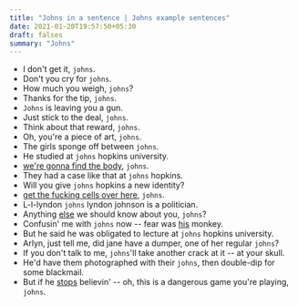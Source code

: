 ```yaml
---
title: "Johns in a sentence | Johns example sentences"
date: 2021-01-20T19:57:50+05:30
draft: falses
summary: "Johns"
---
```

- I don't get it, `johns`.
- Don't you cry for `johns`.
- How much you weigh, `johns`?
- Thanks for the tip, `johns`.
- `Johns` is leaving you a gun.
- Just stick to the deal, `johns`.
- Think about that reward, `johns`.
- Oh, you're a piece of art, `johns`.
- The girls sponge off between `johns`.
- He studied at `johns` hopkins university.
- <u>we're gonna find the body</u>, `johns`.
- They had a case like that at `johns` hopkins.
- Will you give `johns` hopkins a new identity?
- <u>get the fucking cells over here</u>, `johns`.
- L-l-lyndon `johns` lyndon johnson is a politician.
- Anything <u>else</u> we should know about you, `johns`?
- Confusin' me with `johns` now -- fear was <u>his</u> monkey.
- But he said he was obligated to lecture at `johns` hopkins university.
- Arlyn, just tell me, did jane have a dumper, one of her regular `johns`?
- If you don't talk to me, `johns`'ll take another crack at it -- at your skull.
- He'd have them photographed with their `johns`, then double-dip for some blackmail.
- But if he <u>stops</u> believin' -- oh, this is a dangerous game you're playing, `johns`.
                 
